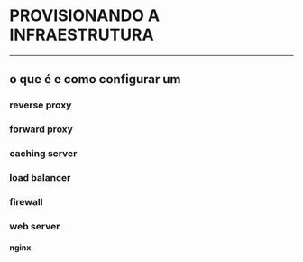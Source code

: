 # PROVISIONANDO A INFRAESTRUTURA
---
## o que é e como configurar um
### reverse proxy
### forward proxy
### caching server
### load balancer
### firewall
### web server
#### nginx
<!---
#### IIS
#### apache
#### tomcat
#### caddy
--->
